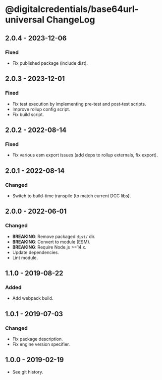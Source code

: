 # @digitalcredentials/base64url-universal ChangeLog

## 2.0.4 - 2023-12-06

### Fixed
- Fix published package (include dist).

## 2.0.3 - 2023-12-01

### Fixed
- Fix test execution by implementing pre-test and post-test scripts.
- Improve rollup config script.
- Fix build script.

## 2.0.2 - 2022-08-14

### Fixed
- Fix various esm export issues (add deps to rollup externals, fix export).

## 2.0.1 - 2022-08-14

### Changed
- Switch to build-time transpile (to match current DCC libs).

## 2.0.0 - 2022-06-01

### Changed
- **BREAKING**: Remove packaged `dist/` dir.
- **BREAKING**: Convert to module (ESM).
- **BREAKING**: Require Node.js >=14.x.
- Update dependencies.
- Lint module.

## 1.1.0 - 2019-08-22

### Added
- Add webpack build.

## 1.0.1 - 2019-07-03

### Changed
- Fix package description.
- Fix engine version specifier.

## 1.0.0 - 2019-02-19

- See git history.
